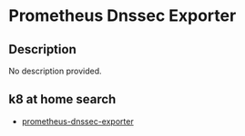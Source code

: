 # Prometheus Dnssec Exporter

## Description

No description provided.

## k8 at home search

- [prometheus-dnssec-exporter](https://nanne.dev/k8s-at-home-search/#/prometheus-dnssec-exporter)
